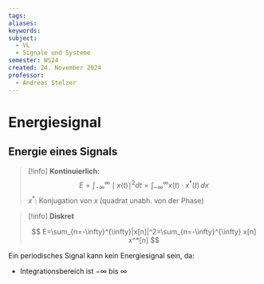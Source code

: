 ```yaml
---
tags: 
aliases: 
keywords: 
subject:
  - VL
  - Signale und Systeme
semester: WS24
created: 24. November 2024
professor:
  - Andreas Stelzer
---
```


# Energiesignal

## Energie eines Signals

> [!info] **Kontinuierlich:**
> $$
> E=\int_{-\infty}^\infty \mid x(t)\mid^{2} dt = \int _{-\infty}^\infty x(t)\cdot x^{*}(t) \, dx  
> $$
> $x^*$: Konjugation von $x$ (quadrat unabh. von der Phase)

> [!info] **Diskret**
> 
> $$
> E=\sum_{n=-\infty}^{\infty}|x[n]|^2=\sum_{n=-\infty}^{\infty} x[n] x^*[n]
> $$

Ein periodisches Signal kann kein Energiesignal sein, da:
- Integrationsbereich ist $-\infty$ bis $\infty$
